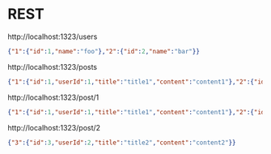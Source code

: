 # REST

http://localhost:1323/users  
```json
{"1":{"id":1,"name":"foo"},"2":{"id":2,"name":"bar"}}
```  
  
http://localhost:1323/posts  
```json
{"1":{"id":1,"userId":1,"title":"title1","content":"content1"},"2":{"id":2,"userId":1,"title":"title2","content":"content2"},"3":{"id":3,"userId":2,"title":"title2","content":"content2"}}
```
  
http://localhost:1323/post/1  
```json
{"1":{"id":1,"userId":1,"title":"title1","content":"content1"},"2":{"id":2,"userId":1,"title":"title2","content":"content2"}}
```
  
http://localhost:1323/post/2  
```json
{"3":{"id":3,"userId":2,"title":"title2","content":"content2"}}
```

